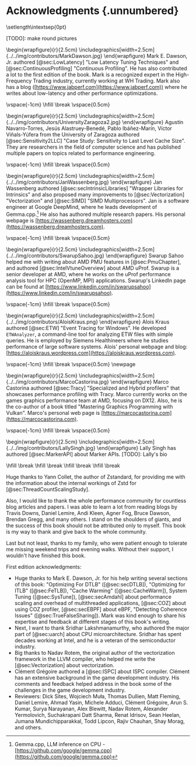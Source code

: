 # Acknowledgments {.unnumbered}

\setlength\intextsep{0pt}

[TODO]: make round pictures

\begin{wrapfigure}{r}{2.5cm}
\includegraphics[width=2.5cm]{../../img/contributors/MarkDawson.jpg}
\end{wrapfigure} 
Mark E. Dawson, Jr. authored [@sec:LowLatency] "Low Latency Tuning Techniques" and [@sec:ContinuousProfiling] "Continuous Profiling". He has also contributed a lot to the first edition of the book. Mark is a recognized expert in the High-Frequency Trading industry, currently working at WH Trading. Mark also has a blog ([https://www.jabperf.com](https://www.jabperf.com)) where he writes about low-latency and other performance optimizations.

\vspace{-1cm} \hfill \break \vspace{0.5cm}

\begin{wrapfigure}{r}{2.5cm}
\includegraphics[width=2.5cm]{../../img/contributors/UniversityZaragoza2.jpg}
\end{wrapfigure} 
Agustín Navarro-Torres, Jesús Alastruey-Benedé, Pablo Ibáñez-Marín, Víctor Viñals-Yúfera from the University of Zaragoza authored [@sec:Sensitivity2LLC] "Case Study: Sensitivity to Last Level Cache Size". They are researchers in the field of computer science and has published multiple papers on topics related to performance engineering.

\vspace{-1cm} \hfill \break \vspace{0.5cm}

\begin{wrapfigure}{r}{2.5cm}
\includegraphics[width=2.5cm]{../../img/contributors/JanWassenberg.jpg}
\end{wrapfigure} 
Jan Wassenberg authored [@sec:secIntrinsicLibraries] "Wrapper Libraries for Intrinsics" and also proposed many improvements to [@sec:Vectorization] "Vectorization" and [@sec:SIMD] "SIMD Multiprocessors". Jan is a software engineer at Google DeepMind, where he leads development of Gemma.cpp.[^1] He also has authored
multiple research papers. His personal webpage is [https://wassenberg.dreamhosters.com](https://wassenberg.dreamhosters.com).

\vspace{-1cm} \hfill \break \vspace{0.5cm}

\begin{wrapfigure}{r}{2.5cm}
\includegraphics[width=2.5cm]{../../img/contributors/SwarupSahoo.jpg}
\end{wrapfigure} 
Swarup Sahoo helped me with writing about AMD PMU features in [@sec:PmuChapter], and authored [@sec:IntelVtuneOverview] about AMD uProf. Swarup is a senior developer at AMD, where he works on the uProf performance analysis tool for HPC (OpenMP, MPI) applications. Swarup's LinkedIn page can be found at [https://www.linkedin.com/in/swarupsahoo](https://www.linkedin.com/in/swarupsahoo).

\vspace{-1cm} \hfill \break \vspace{0.5cm}

\begin{wrapfigure}{r}{2.5cm}
\includegraphics[width=2.5cm]{../../img/contributors/AloisKraus.png}
\end{wrapfigure} 
Alois Kraus authored [@sec:ETW] "Event Tracing for Windows". He developed `ETWAnalyzer`, a command-line tool for analyzing ETW files with simple queries. He is employed by Siemens Healthineers where he studies performance of large software systems. Alois' personal webpage and blog: [https://aloiskraus.wordpress.com](https://aloiskraus.wordpress.com).

\vspace{-1cm} \hfill \break \vspace{0.5cm}
\newpage

\begin{wrapfigure}{r}{2.5cm}
\includegraphics[width=2.5cm]{../../img/contributors/MarcoCastorina.jpg}
\end{wrapfigure} 
Marco Castorina authored [@sec:Tracy] "Specialized and Hybrid profilers" that showcases performance profiling with Tracy. Marco currently works on the games graphics performance team at AMD, focusing on DX12. Also, he is the co-author of a book titled "Mastering Graphics Programming with Vulkan". Marco's personal web page is [https://marcocastorina.com](https://marcocastorina.com).

\vspace{-1cm} \hfill \break \vspace{0.5cm}

\begin{wrapfigure}{r}{2.5cm}
\includegraphics[width=2.5cm]{../../img/contributors/LallySingh.jpg}
\end{wrapfigure} 
Lally Singh has authored [@sec:MarkerAPI] about Marker APIs. [TODO]: Lally's bio

\hfill \break 
\hfill \break 
\hfill \break 
\hfill \break 

Huge thanks to Yann Collet, the author of Zstandard, for providing me with the information about the internal workings of Zstd for [@sec:ThreadCountScalingStudy].


Also, I would like to thank the whole performance community for countless blog articles and papers. I was able to learn a lot from reading blogs by Travis Downs, Daniel Lemire, Andi Kleen, Agner Fog, Bruce Dawson, Brendan Gregg, and many others. I stand on the shoulders of giants, and the success of this book should not be attributed only to myself. This book is my way to thank and give back to the whole community.

Last but not least, thanks to my family, who were patient enough to tolerate me missing weekend trips and evening walks. Without their support, I wouldn't have finished this book.

First edition acknowledgments:

* Huge thanks to Mark E. Dawson, Jr. for his help writing several sections of this book: "Optimizing For DTLB" ([@sec:secDTLB]), "Optimizing for ITLB" ([@sec:FeTLB]), "Cache Warming" ([@sec:CacheWarm]), System Tuning ([@sec:SysTune]), [@sec:secAmdahl] about performance scaling and overhead of multithreaded applications, [@sec:COZ] about using COZ profiler, [@sec:secEBPF] about eBPF, "Detecting Coherence Issues" ([@sec:TrueFalseSharing]). Mark was kind enough to share his expertise and feedback at different stages of this book's writing.
* Next, I want to thank Sridhar Lakshmanamurthy, who authored the major part of [@sec:uarch] about CPU microarchitecture. Sridhar has spent decades working at Intel, and he is a veteran of the semiconductor industry.
* Big thanks to Nadav Rotem, the original author of the vectorization framework in the LLVM compiler, who helped me write the [@sec:Vectorization] about vectorization.
* Clément Grégoire authored a [@sec:ISPC] about ISPC compiler. Clément has an extensive background in the game development industry. His comments and feedback helped address in the book some of the challenges in the game development industry.
* Reviewers: Dick Sites, Wojciech Muła, Thomas Dullien, Matt Fleming, Daniel Lemire, Ahmad Yasin, Michele Adduci, Clément Grégoire, Arun S. Kumar, Surya Narayanan, Alex Blewitt, Nadav Rotem, Alexander Yermolovich, Suchakrapani Datt Sharma, Renat Idrisov, Sean Heelan, Jumana Mundichipparakkal, Todd Lipcon, Rajiv Chauhan, Shay Morag, and others.

[^1]: Gemma.cpp, LLM inference on CPU - [https://github.com/google/gemma.cpp](https://github.com/google/gemma.cpp)